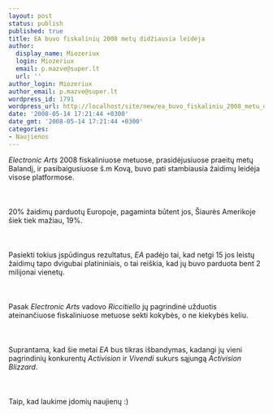 ```yaml
---
layout: post
status: publish
published: true
title: EA buvo fiskalinių 2008 metų didžiausia leidėja
author:
  display_name: Miozeriux
  login: Miozeriux
  email: p.mazve@super.lt
  url: ''
author_login: Miozeriux
author_email: p.mazve@super.lt
wordpress_id: 1791
wordpress_url: http://localhost/site/new/ea_buvo_fiskaliniu_2008_metu_didziausia_leideja/
date: '2008-05-14 17:21:44 +0300'
date_gmt: '2008-05-14 17:21:44 +0300'
categories:
- Naujienos
---
```

<p><i>Electronic Arts</i> 2008 fiskaliniuose metuose, prasidėjusiuose praeitų metų Balandį, ir pasibaigusiuose š.m Kovą, buvo pati stambiausia žaidimų leidėja visose platformose.<br />
<br><br />
<br>20% žaidimų parduotų Europoje, pagaminta būtent jos, Šiaurės Amerikoje šiek tiek mažiau, 19%.<br />
<br><br />
<br>Pasiekti tokius įspūdingus rezultatus, <i>EA</i> padėjo tai, kad netgi 15 jos leistų žaidimų tapo dvigubai platininiais, o tai reiškia, kad jų buvo parduota bent 2 milijonai vienetų.<br />
<br><br />
<br>Pasak <i>Electronic Arts</i> vadovo <i>Riccitiello</i> jų pagrindinė užduotis ateinančiuose fiskaliniuose metuose sekti kokybės, o ne kiekybės keliu.<br />
<br><br />
<br>Suprantama, kad šie metai <i>EA</i> bus tikras išbandymas, kadangi jų vieni pagrindinių konkurentų <i>Activision</i> ir <i>Vivendi</i> sukurs sąjungą <i>Activision Blizzard</i>.<br />
<br><br />
<br>Taip, kad laukime įdomių naujienų :)</p>

